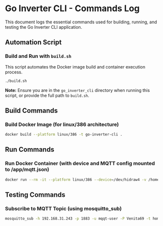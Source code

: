 # Go Inverter CLI - Commands Log

This document logs the essential commands used for building, running, and testing the Go Inverter CLI application.

## Automation Script

### Build and Run with `build.sh`
This script automates the Docker image build and container execution process.

```bash
./build.sh
```

**Note:** Ensure you are in the `go_inverter_cli` directory when running this script, or provide the full path to `build.sh`.

## Build Commands

### Build Docker Image (for linux/386 architecture)
```bash
docker build --platform linux/386 -t go-inverter-cli .
```

## Run Commands

### Run Docker Container (with device and MQTT config mounted to /app/mqtt.json)
```bash
docker run --rm -it --platform linux/386 --device=/dev/hidraw4 -v /home/fish/Software/Development/github/Home-Assistant/docker-voltronic-homeassistant-master/config/mqtt.json:/app/mqtt.json go-inverter-cli -device /dev/hidraw4 -interval 5s
```

## Testing Commands

### Subscribe to MQTT Topic (using mosquitto_sub)
```bash
mosquitto_sub -h 192.168.31.243 -p 1883 -u mqqt-user -P Venita69 -t homeassistant/voltronic/state -v
```
